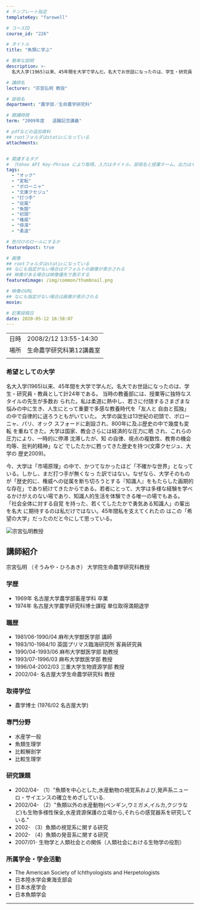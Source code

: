 ```yaml
---
# テンプレート指定
templateKey: "farewell"

# コースID
course_id: "226"

# タイトル
title: "魚類に学ぶ"

# 簡単な説明
description: >-
  名大入学(1965)以来、45年間を大学で学んだ。名大でお世話になったのは、学生・研究員・教員として計24年である。 当時の教養部には、授業等に独特なスタイルの先生が多数お られた。私は柔道に熱中し、若さに付随するさまざまな悩みの中に生き、人生にとって重要で多感な教養時代を「友人と 自由と孤独」の中で自律的に送ろうともがいていた。 大学の誕生は13世紀の初頭で、ボローニャ、パリ、オック スフォ ....

# 講師名
lecturer: "宗宮弘明 教授"

# 部局名
department: "農学部／生命農学研究科"

# 開講時限
term: "2009年度	退職記念講義"

# pdfなどの追加資料
## rootフォルダはstaticになっている
attachments:


# 関連するタグ
# （Yahoo API Key-Phrase により取得。入力はタイトル、部局名と授業ホーム、出力はキーフレーズ（tags））
tags:
  - "オック"
  - "変転"
  - "ボローニャ"
  - "文庫クセジュ"
  - "打つ手"
  - "従属"
  - "魚類"
  - "初頭"
  - "権威"
  - "停滞"
  - "柔道"

# 色付けのロールにするか
featuredpost: true

# 画像
## rootフォルダはstaticになっている
## なにも指定がない場合はデフォルトの画像が表示される
## 映像がある場合は映像優先で表示する
featuredimage: /img/common/thumbnail.png

# 映像のURL
## なにも指定がない場合は画像が表示される
movie: 

# 記事投稿日
date: 2020-05-12 16:58:07
---
```


|   |   |
|---|---|
| 日時 | 2008/2/12  13:55-14:30 |
| 場所 | 生命農学研究科第12講義室 |
|   |   |


### 希望としての大学

名大入学(1965)以来、45年間を大学で学んだ。名大でお世話になったのは、学生・研究員・教員として計24年である。 当時の教養部には、授業等に独特なスタイルの先生が多数お られた。私は柔道に熱中し、若さに付随するさまざまな悩みの中に生き、人生にとって重要で多感な教養時代を「友人と 自由と孤独」の中で自律的に送ろうともがいていた。 大学の誕生は13世紀の初頭で、ボローニャ、パリ、オック スフォードに創設され、800年に及ぶ歴史の中で幾度も変転 を重ねてきた。大学は国家、教会さらには経済的な圧力に晒 され、これらの圧力により、一時的に停滞 沈滞したが、知 の自律、視点の複数性、教育の機会均等、批判的精神」など でしたたかに甦ってきた歴史を持つ(文庫クセジュ、大学の 歴史2009)。

今、大学は「市場原理」の中で、かつてなかったほど「不確かな世界」となっている。しかし、まだ打つ手が無くなっ た訳ではない。なぜなら、大学そのものが「歴史的に、権威への従属を断ち切ろうとする『知識人』をもたらした画期的な存在」であり続けてきたからである。若者にとって、大学は多様な経験を学べるかけがえのない場であり、知識人的生活を体験できる唯一の場でもある。 「社会全体に対する自覚 を持った、若くてしたたかで勇気ある知識人」の輩出を名大 に期待するのは私だけではない。45年間私を支えてくれたの はこの「希望の大学」だったのだと今にして思っている。


![宗宮弘明教授](https://ocw.nagoya-u.jp/files/226/s_sohmiya.jpg) 

## 講師紹介

宗宮弘明 （そうみや・ひろあき） 大学院生命農学研究科教授

### 学歴

* 1969年  名古屋大学農学部畜産学科 卒業
* 1974年  名古屋大学農学研究科博士課程 単位取得満期退学

### 職歴

* 1981/06-1990/04  麻布大学獣医学部 講師
* 1983/10-1984/10  英国プリマス臨海研究所 客員研究員
* 1990/04-1993/06  麻布大学獣医学部 助教授
* 1993/07-1996/03  麻布大学獣医学部 教授
* 1996/04-2002/03  三重大学生物資源学部 教授
* 2002/04-  名古屋大学生命農学研究科 教授

### 取得学位

* 農学博士 (1976/02 名古屋大学)

### 専門分野

* 水産学一般
* 魚類生理学
* 比較解剖学
* 比較生理学

### 研究課題

* 2002/04-   （1）"魚類を中心とした,水産動物の視覚系および,発声系ニューロ・サイエンスの確立をめざしている.
* 2002/04-   （2）"魚類以外の水産動物(ペンギン,ウミガメ,イルカ,クジラなど)も生物多様性保全,水産資源保護の立場から,それらの感覚器系を研究している."
* 2002-   （3）魚類の視覚系に関する研究
* 2002-   （4）魚類の発音系に関する研究
* 2007/01-   生物学と人類社会との関係（人類社会における生物学の役割）

### 所属学会・学会活動

* The American Society of Ichthyologists and Herpetologists
* 日本陸水学会東海支部会
* 日本水産学会
* 日本魚類学会



-----